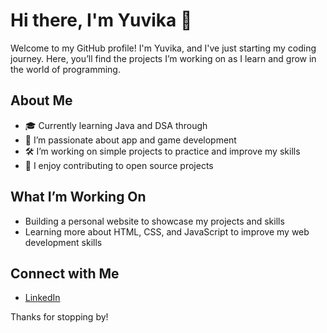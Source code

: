 # Hi there, I'm Yuvika 👋

Welcome to my GitHub profile! I'm Yuvika, and I've just starting my coding journey. Here, you’ll find the projects I’m working on as I learn and grow in the world of programming.

## About Me

- 🎓 Currently learning Java and DSA through 
- 🌟 I’m passionate about app and game development
- 🛠️ I’m working on simple projects to practice and improve my skills
- 🎨 I enjoy contributing to open source projects

## What I’m Working On

- Building a personal website to showcase my projects and skills
- Learning more about HTML, CSS, and JavaScript to improve my web development skills

## Connect with Me

- [LinkedIn](https://www.linkedin.com/in/yuvikasai/)

Thanks for stopping by!
